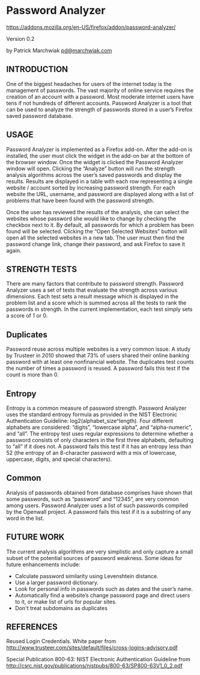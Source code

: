Password Analyzer
================

https://addons.mozilla.org/en-US/firefox/addon/password-analyzer/

Version 0.2

by Patrick Marchwiak <pd@marchwiak.com>

INTRODUCTION
---------------
One of the biggest headaches for users of the internet today is the management 
of passwords. The vast majority of online service requires the creation of an
account with a password. Most moderate internet users have tens if not hundreds
of different accounts. Password Analyzer is a tool that can be used to analyze
 the strength of passwords stored in a user’s Firefox saved
password database.

USAGE
--------
Password Analyzer is implemented as a Firefox add-on. After the add-on is 
installed, the user must click the widget in the add-on bar at the bottom of 
the browser window. Once the widget is clicked the Password Analyzer window will
open. Clicking the “Analyze” button will run the strength analysis algorithms
across the user’s saved passwords and display the results. Results are displayed
in a table with each row representing a single website / account sorted by
increasing password strength. For each website the URL, username, and password
are displayed along with a list of problems that have been found with
the password strength.

Once the user has reviewed the results of the analysis, she can select the
websites whose password she would like to change by checking the checkbox next
to it. By default, all passwords for which a problem has been found will be
selected. Clicking the “Open Selected Websites” button will open all the
selected websites in a new tab. The user must then find the password change
link, change their password, and ask Firefox to save it again.

STRENGTH TESTS
-----------------
There are many factors that contribute to password strength. Password Analyzer
uses a set of tests that evaluate the strength across various dimensions. Each
test sets a result message which is displayed in the problem list and a score
which is summed across all the tests to rank the passwords in strength. In the
current implementation, each test simply sets a score of 1 or 0.

Duplicates
--------------
Password reuse across multiple websites is a very common issue. A study by
Trusteer in 2010 showed that 73% of users shared their online banking password
with at least one nonfinancial website. The duplicates test counts the number of
times a password is reused. A password fails this test if the count is more than
0.

Entropy
-----------
Entropy is a common measure of password strength. Password Analyzer uses the
standard entropy formula as provided in the NIST Electronic Authentication
Guideline: log2(alphabet\_size^length). Four different alphabets are considered:
“digits”, “lowercase alpha”, and “alpha-numeric”, and “all”. The entropy test
uses regular expressions to determine whether a password consists of only
characters in the first three alphabets, defaulting to “all” if it does not. A
password fails this test if it has an entropy less than 52 (the entropy of an
8-character password with a mix of lowercase, uppercase, digits, and special
characters).

Common
----------
Analysis of passwords obtained from database comprises have shown that some
passwords, such as “password” and “12345”, are very common among users. Password
Analyzer uses a list of such passwords compiled by the Openwall project. A
password fails this test if it is a substring of any word in the list.

FUTURE WORK
--------------
The current analysis algorithms are very simplistic and only capture a small
subset of the potential sources of password weakness. Some ideas for future 
enhancements include:

* Calculate password similarity using Levenshtein distance.
* Use a larger password dictionary.
* Look for personal info in passwords such as dates and the user’s name.
* Automatically find a website’s change password page and direct users to it, or
make list of urls for popular sites.
* Don't treat subdomains as duplicates

REFERENCES
-------------
Reused Login Credentials. White paper from http://www.trusteer.com/sites/default/files/cross-logins-advisory.pdf

Special Publication 800-63: NIST Electronic Authentication Guideline from http://csrc.nist.gov/publications/nistpubs/800-63/SP800-63V1_0_2.pdf
